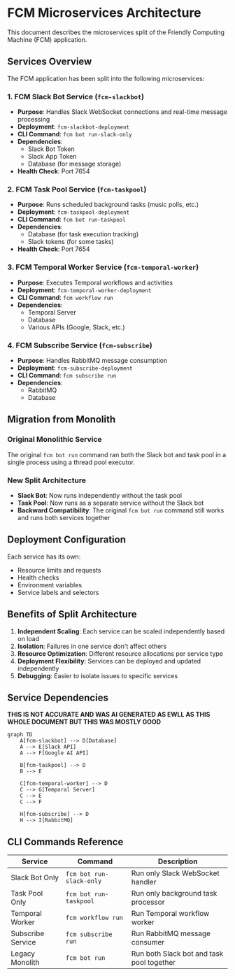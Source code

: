 # FCM Microservices Architecture

This document describes the microservices split of the Friendly Computing Machine (FCM) application.

## Services Overview

The FCM application has been split into the following microservices:

### 1. FCM Slack Bot Service (`fcm-slackbot`)
- **Purpose**: Handles Slack WebSocket connections and real-time message processing
- **Deployment**: `fcm-slackbot-deployment`
- **CLI Command**: `fcm bot run-slack-only`
- **Dependencies**:
  - Slack Bot Token
  - Slack App Token
  - Database (for message storage)
- **Health Check**: Port 7654

### 2. FCM Task Pool Service (`fcm-taskpool`)
- **Purpose**: Runs scheduled background tasks (music polls, etc.)
- **Deployment**: `fcm-taskpool-deployment`
- **CLI Command**: `fcm bot run-taskpool`
- **Dependencies**:
  - Database (for task execution tracking)
  - Slack tokens (for some tasks)
- **Health Check**: Port 7654

### 3. FCM Temporal Worker Service (`fcm-temporal-worker`)
- **Purpose**: Executes Temporal workflows and activities
- **Deployment**: `fcm-temporal-worker-deployment`
- **CLI Command**: `fcm workflow run`
- **Dependencies**:
  - Temporal Server
  - Database
  - Various APIs (Google, Slack, etc.)

### 4. FCM Subscribe Service (`fcm-subscribe`)
- **Purpose**: Handles RabbitMQ message consumption
- **Deployment**: `fcm-subscribe-deployment`
- **CLI Command**: `fcm subscribe run`
- **Dependencies**:
  - RabbitMQ
  - Database

## Migration from Monolith

### Original Monolithic Service
The original `fcm bot run` command ran both the Slack bot and task pool in a single process using a thread pool executor.

### New Split Architecture
- **Slack Bot**: Now runs independently without the task pool
- **Task Pool**: Now runs as a separate service without the Slack bot
- **Backward Compatibility**: The original `fcm bot run` command still works and runs both services together

## Deployment Configuration

Each service has its own:
- Resource limits and requests
- Health checks
- Environment variables
- Service labels and selectors

## Benefits of Split Architecture

1. **Independent Scaling**: Each service can be scaled independently based on load
2. **Isolation**: Failures in one service don't affect others
3. **Resource Optimization**: Different resource allocations per service type
4. **Deployment Flexibility**: Services can be deployed and updated independently
5. **Debugging**: Easier to isolate issues to specific services

## Service Dependencies


**THIS IS NOT ACCURATE AND WAS AI GENERATED AS EWLL AS THIS WHOLE DOCUMENT BUT THIS WAS MOSTLY GOOD**
```mermaid
graph TD
    A[fcm-slackbot] --> D[Database]
    A --> E[Slack API]
    A --> F[Google AI API]

    B[fcm-taskpool] --> D
    B --> E

    C[fcm-temporal-worker] --> D
    C --> G[Temporal Server]
    C --> E
    C --> F

    H[fcm-subscribe] --> D
    H --> I[RabbitMQ]
```

## CLI Commands Reference

| Service | Command | Description |
|---------|---------|-------------|
| Slack Bot Only | `fcm bot run-slack-only` | Run only Slack WebSocket handler |
| Task Pool Only | `fcm bot run-taskpool` | Run only background task processor |
| Temporal Worker | `fcm workflow run` | Run Temporal workflow worker |
| Subscribe Service | `fcm subscribe run` | Run RabbitMQ message consumer |
| Legacy Monolith | `fcm bot run` | Run both Slack bot and task pool together |
